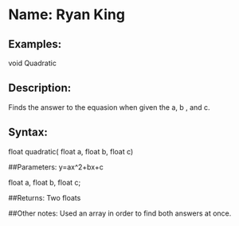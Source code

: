 # Name: Ryan King 

## Examples:
void Quadratic

## Description:
Finds the answer to the equasion when given the a, b , and c.

## Syntax:
float quadratic( float a, float b, float c)

##Parameters: 
y=ax^2+bx+c

float a, float b, float c;

##Returns:
Two floats

##Other notes:
Used an array in order to find both answers at once. 
